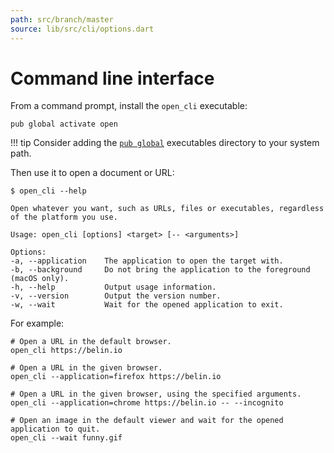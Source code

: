 ```yaml
---
path: src/branch/master
source: lib/src/cli/options.dart
---
```


# Command line interface
From a command prompt, install the `open_cli` executable:

``` shell
pub global activate open
```
!!! tip
	Consider adding the [`pub global`](https://dart.dev/tools/pub/cmd/pub-global) executables directory to your system path.

Then use it to open a document or URL:

``` shell
$ open_cli --help

Open whatever you want, such as URLs, files or executables, regardless of the platform you use.

Usage: open_cli [options] <target> [-- <arguments>]

Options:
-a, --application    The application to open the target with.
-b, --background     Do not bring the application to the foreground (macOS only).
-h, --help           Output usage information.
-v, --version        Output the version number.
-w, --wait           Wait for the opened application to exit.
```

For example:

``` shell
# Open a URL in the default browser.
open_cli https://belin.io

# Open a URL in the given browser.
open_cli --application=firefox https://belin.io

# Open a URL in the given browser, using the specified arguments.
open_cli --application=chrome https://belin.io -- --incognito

# Open an image in the default viewer and wait for the opened application to quit.
open_cli --wait funny.gif
```
